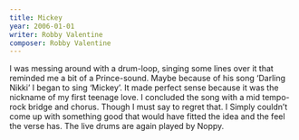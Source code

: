 ```yaml
---
title: Mickey
year: 2006-01-01
writer: Robby Valentine
composer: Robby Valentine
---
```


I was messing around with a drum-loop, singing some lines over it that reminded me a bit of a Prince-sound. Maybe because of his song ‘Darling Nikki’ I began to sing ‘Mickey’.
It made perfect sense because it was the nickname of my first teenage love. I concluded the song with a mid tempo-rock bridge and chorus. Though I must say to regret that. I Simply couldn’t come up with something good that would have fitted the idea and the feel the verse has. The live drums are again played by Noppy.
